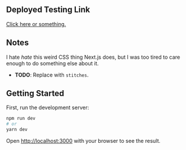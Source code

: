 ## Deployed Testing Link
[Click here or something.](https://grid-poc-theta.vercel.app/)

## Notes
I hate _hate_ this weird CSS thing Next.js does, but I was too tired to care enough to do something else about it.
- **TODO**: Replace with `stitches`.

## Getting Started
First, run the development server:

```bash
npm run dev
# or
yarn dev
```

Open [http://localhost:3000](http://localhost:3000) with your browser to see the result.
